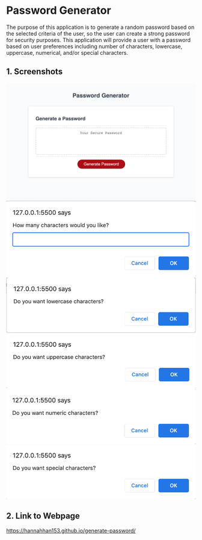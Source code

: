 # Password Generator
The purpose of this application is to generate a random password based on the selected criteria of the user, so the user can create a strong password for security purposes.
This application will provide a user with a password based on user preferences including number of characters, lowercase, uppercase, numerical, and/or special characters.  

## 1. Screenshots
![Application](images/Screen%20Shot%202022-01-08%20at%2010.07.36%20AM.png)
![PasswordLength](images/Screen%20Shot%202022-01-08%20at%2010.08.39%20AM.png)
![Lowercase](images/Screen%20Shot%202022-01-08%20at%2010.08.54%20AM.png)
![Uppercase](images/Screen%20Shot%202022-01-08%20at%2010.09.06%20AM.png)
![Numerical](images/Screen%20Shot%202022-01-08%20at%2010.09.15%20AM.png)
![Special](images/Screen%20Shot%202022-01-08%20at%2010.09.26%20AM.png)

## 2. Link to Webpage
https://hannahhan153.github.io/generate-password/ 